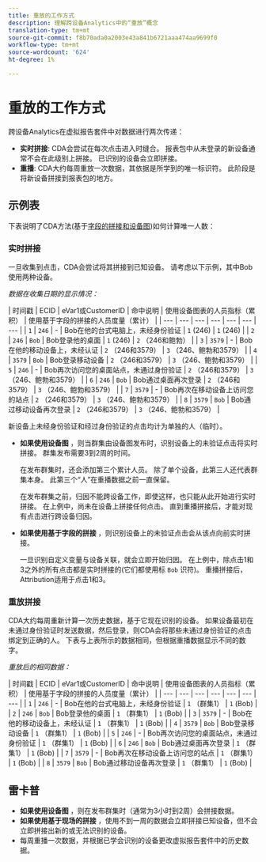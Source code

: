 ```yaml
---
title: 重放的工作方式
description: 理解跨设备Analytics中的“重放”概念
translation-type: tm+mt
source-git-commit: f8b70ada0a2003e43a841b6721aaa474aa9699f0
workflow-type: tm+mt
source-wordcount: '624'
ht-degree: 1%

---
```



# 重放的工作方式

跨设备Analytics在虚拟报告套件中对数据进行两次传递：

* **实时拼接**: CDA会尝试在每次点击进入时缝合。 报表包中从未登录的新设备通常不会在此级别上拼接。 已识别的设备会立即拼接。
* **重播**: CDA大约每周重放一次数据，其依据是所学到的唯一标识符。 此阶段是将新设备拼接到报表包的地方。

## 示例表

下表说明了CDA方法(基于[字段的拼接](field-based-stitching.md)[和设备图](device-graph.md))如何计算唯一人数：

### 实时拼接

一旦收集到点击，CDA会尝试将其拼接到已知设备。 请考虑以下示例，其中Bob使用两种设备。

*数据在收集日期的显示情况：*

| 时间戳 | ECID | eVar1或CustomerID | 命中说明 | 使用设备图表的人员指标（累积） | 使用基于字段的拼接的人员度量（累计） |
| --- | --- | --- | --- | --- | --- | --- |
| `1` | `246` | - | Bob在他的台式电脑上，未经身份验证 | `1` (246) | `1` (246) |
| `2` | `246` | `Bob` | Bob登录他的桌面 | `1` (246) | `2` （246和鲍勃） |
| `3` | `3579` | - | Bob在他的移动设备上，未经认证 | `2` （246和3579） | `3` （246、鲍勃和3579） |
| `4` | `3579` | `Bob` | Bob登录移动设备 | `2` （246和3579） | `3` （246、鲍勃和3579） |
| `5` | `246` | - | Bob再次访问您的桌面站点，未通过身份验证 | `2` （246和3579） | `3` （246、鲍勃和3579） |
| `6` | `246` | `Bob` | Bob通过桌面再次登录 | `2` （246和3579） | `3` （246、鲍勃和3579） |
| `7` | `3579` | - | Bob再次在移动设备上访问您的站点 | `2` （246和3579） | `3` （246、鲍勃和3579） |
| `8` | `3579` | `Bob` | Bob通过移动设备再次登录 | `2` （246和3579） | `3` （246、鲍勃和3579） |

新设备上未经身份验证和经过身份验证的点击均计为单独的人（临时）。

* **如果使用设备图** ，则当群集由设备图发布时，识别设备上的未验证点击将实时拼接。 群集发布需要3到2周的时间。

   在发布群集时，还会添加第三个累计人员。 除了单个设备，此第三人还代表群集本身。 此第三个“人”在重播数据之前一直保留。

   在发布群集之前，归因不能跨设备工作，即使这样，也只能从此开始进行实时拼接。 在上例中，尚未在设备上拼接任何点击。 直到重播拼接后，才能对现有点击进行跨设备归因。
* **如果使用基于字段的拼接** ，则识别设备上的未验证点击会从该点向前实时拼接。

   一旦识别自定义变量与设备关联，就会立即开始归因。 在上例中，除点击1和3之外的所有点击都是实时拼接的(它们都使用标 `Bob` 识符)。 重播拼接后，Attribution适用于点击1和3。

### 重放拼接

CDA大约每周重新计算一次历史数据，基于它现在识别的设备。 如果设备最初在未通过身份验证时发送数据，然后登录，则CDA会将那些未通过身份验证的点击绑定到正确的人。 下表与上表所示的数据相同，但根据重播数据显示不同的数字。

*重放后的相同数据：*

| 时间戳 | ECID | eVar1或CustomerID | 命中说明 | 使用设备图表的人员指标（累积） | 使用基于字段的拼接的人员度量（累计） |
| --- | --- | --- | --- | --- | --- | --- |
| `1` | `246` | - | Bob在他的台式电脑上，未经身份验证 | `1` （群集1） | `1` (Bob) |
| `2` | `246` | `Bob` | Bob登录他的桌面 | `1` （群集1） | `1` (Bob) |
| `3` | `3579` | - | Bob在他的移动设备上，未经认证 | `1` （群集1） | `1` (Bob) |
| `4` | `3579` | `Bob` | Bob登录移动设备 | `1` （群集1） | `1` (Bob) |
| `5` | `246` | - | Bob再次访问您的桌面站点，未通过身份验证 | `1` （群集1） | `1` (Bob) |
| `6` | `246` | `Bob` | Bob通过桌面再次登录 | `1` （群集1） | `1` (Bob) |
| `7` | `3579` | - | Bob再次在移动设备上访问您的站点 | `1` （群集1） | `1` (Bob) |
| `8` | `3579` | `Bob` | Bob通过移动设备再次登录 | `1` （群集1） | `1` (Bob) |

## 雷卡普

* **如果使用设备图** ，则在发布群集时（通常为3小时到2周）会拼接数据。
* **如果使用基于现场的拼接** ，使用不到一周的数据会立即拼接已知设备，但不会立即拼接出新的或无法识别的设备。
* 每周重播一次数据，并根据已学会识别的设备更改虚拟报告套件中的历史数据。
